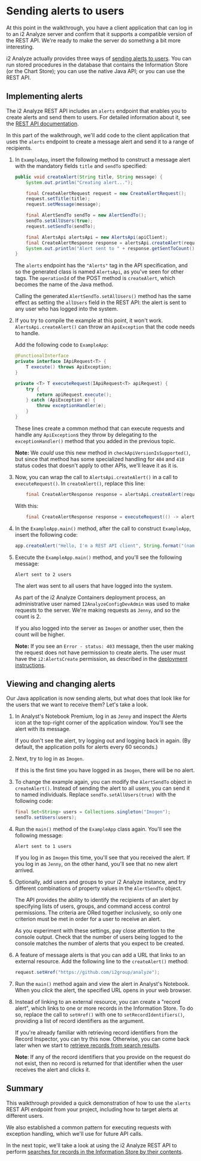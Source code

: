 # Sending alerts to users

At this point in the walkthrough, you have a client application that can log in to an i2 Analyze server and confirm that it supports a compatible version of the REST API.
We're ready to make the server do something a bit more interesting.

i2 Analyze actually provides three ways of [sending alerts to users](https://docs.i2group.com/analyze/third-party-alerting.html).
You can run stored procedures in the database that contains the Information Store (or the Chart Store); you can use the native Java API; or you can use the REST API.

## Implementing alerts

The i2 Analyze REST API includes an `alerts` endpoint that enables you to create alerts and send them to users.
For detailed information about it, see the [REST API documentation](https://docs.i2group.com/analyze/public-rest-api.html#post-/api/v1/alerts).

In this part of the walkthrough, we'll add code to the client application that uses the `alerts` endpoint to create a message alert and send it to a range of recipients.

1. In `ExampleApp`, insert the following method to construct a message alert with the mandatory fields `title` and `sendTo` specified:

   ```java
   public void createAlert(String title, String message) {
       System.out.println("Creating alert...");

       final CreateAlertRequest request = new CreateAlertRequest();
       request.setTitle(title);
       request.setMessage(message);

       final AlertSendTo sendTo = new AlertSendTo();
       sendTo.setAllUsers(true);
       request.setSendTo(sendTo);

       final AlertsApi alertsApi = new AlertsApi(apiClient);
       final CreateAlertResponse response = alertsApi.createAlert(request);
       System.out.println("Alert sent to " + response.getSentToCount() + " users");
   }
   ```

   The `alerts` endpoint has the `"Alerts"` tag in the API specification, and so the generated class is named `AlertsApi`, as you've seen for other tags.
   The `operationId` of the POST method is `createAlert`, which becomes the name of the Java method.

   Calling the generated `AlertSendTo.setAllUsers()` method has the same effect as setting the `allUsers` field in the REST API: the alert is sent to any user who has logged into the system.

1. If you try to compile the example at this point, it won't work.
   `AlertsApi.createAlert()` can throw an `ApiException` that the code needs to handle.

   Add the following code to `ExampleApp`:

   ```java
   @FunctionalInterface
   private interface IApiRequest<T> {
       T execute() throws ApiException;
   }

   private <T> T executeRequest(IApiRequest<T> apiRequest) {
       try {
           return apiRequest.execute();
       } catch (ApiException e) {
           throw exceptionHandler(e);
       }
   }
   ```
   
   These lines create a common method that can execute requests and handle any `ApiException`s they throw by delegating to the `exceptionHandler()` method that you added in the previous topic.

   **Note:** We _could_ use this new method in `checkApiVersionIsSupported()`, but since that method has some specialized handling for `404` and `410` status codes that doesn't apply to other APIs, we'll leave it as it is.

1. Now, you can wrap the call to `AlertsApi.createAlert()` in a call to `executeRequest()`.
   In `createAlert()`, replace this line:

   ```java
       final CreateAlertResponse response = alertsApi.createAlert(request);
   ```

   With this:

   ```java
       final CreateAlertResponse response = executeRequest(() -> alertsApi.createAlert(request));
   ```

1. In the `ExampleApp.main()` method, after the call to construct `ExampleApp`, insert the following code:

   ```java
   app.createAlert("Hello, I'm a REST API client", String.format("(name: %s, version: %s)", CLIENT_NAME, CLIENT_VERSION));
   ```

1. Execute the `ExampleApp.main()` method, and you'll see the following message:

   ```
   Alert sent to 2 users
   ```

   The alert was sent to all users that have logged into the system.
   
   As part of the i2 Analyze Containers deployment process, an administrative user named `I2AnalyzeConfigDevAdmin` was used to make requests to the server. We're making requests as `Jenny`, and so the count is 2.

   If you also logged into the server as `Imogen` or another user, then the count will be higher.

   **Note:** If you see an `Error - status: 403` message, then the user making the request does not have permission to create alerts.
   The user must have the `i2:AlertsCreate` permission, as described in the [deployment instructions](setting-up-dev-environment.md#deploying-i2-analyze).

## Viewing and changing alerts

Our Java application is now sending alerts, but what does that look like for the users that we want to receive them?
Let's take a look.

1. In Analyst's Notebook Premium, log in as `Jenny` and inspect the Alerts icon at the top-right corner of the application window.
   You'll see the alert with its message.
   
   If you don't see the alert, try logging out and logging back in again.
   (By default, the application polls for alerts every 60 seconds.)

1. Next, try to log in as `Imogen`.
   
   If this is the first time you have logged in as `Imogen`, there will be no alert.

1. To change the example again, you can modify the `AlertSendTo` object in `createAlert()`.
   Instead of sending the alert to all users, you can send it to named individuals.
   Replace `sendTo.setAllUsers(true)` with the following code:

   ```java
   final Set<String> users = Collections.singleton("Imogen");
   sendTo.setUsers(users);
   ```

1. Run the `main()` method of the `ExampleApp` class again.
   You'll see the following message:

   ```
   Alert sent to 1 users
   ```

   If you log in as `Imogen` this time, you'll see that you received the alert.
   If you log in as `Jenny`, on the other hand, you'll see that no new alert arrived.

1. Optionally, add users and groups to your i2 Analyze instance, and try different combinations of property values in the `AlertSendTo` object.

   The API provides the ability to identify the recipients of an alert by specifying lists of users, groups, and command access control permissions.
   The criteria are ORed together inclusively, so only one criterion must be met in order for a user to receive an alert.

   As you experiment with these settings, pay close attention to the console output.
   Check that the number of users being logged to the console matches the number of alerts that you expect to be created.

1. A feature of message alerts is that you can add a URL that links to an external resource.
   Add the following line to the `createAlert()` method:
   
   ```java
   request.setHref("https://github.com/i2group/analyze");
   ```
   
1. Run the `main()` method again and view the alert in Analyst's Notebook.
   When you _click_ the alert, the specified URL opens in your web browser.

1. Instead of linking to an external resource, you can create a "record alert", which links to one or more records in the Information Store. To do so, replace the call to `setHref()` with one to `setRecordIdentifiers()`, providing a list of record identifiers as the argument.
   
   If you're already familiar with retrieving record identifiers from the Record Inspector, you can try this now.
   Otherwise, you can come back later when we start to [retrieve records from search results](result-paging.md).
   
   **Note**: If any of the record identifiers that you provide on the request do not exist, then no record is returned for that identifier when the user receives the alert and clicks it.

## Summary

This walkthrough provided a quick demonstration of how to use the `alerts` REST API endpoint from your project, including how to target alerts at different users.

We also established a common pattern for executing requests with exception handling, which we'll use for future API calls.

In the next topic, we'll take a look at using the i2 Analyze REST API to perform [searches for records in the Information Store by their contents](search-text.md).
